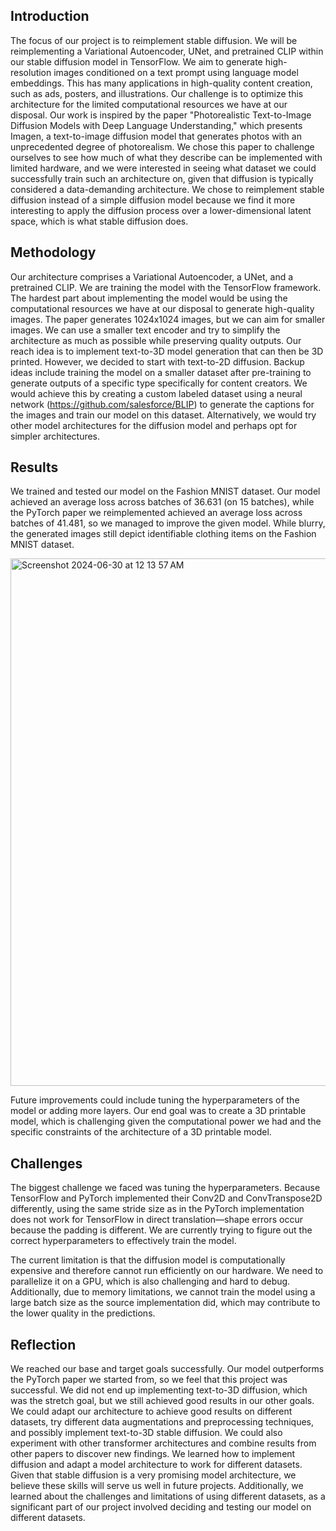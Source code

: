 ## Introduction
The focus of our project is to reimplement stable diffusion. We will be reimplementing a Variational Autoencoder, UNet, and pretrained CLIP within our stable diffusion model in TensorFlow. We aim to generate high-resolution images conditioned on a text prompt using language model embeddings. This has many applications in high-quality content creation, such as ads, posters, and illustrations. Our challenge is to optimize this architecture for the limited computational resources we have at our disposal. Our work is inspired by the paper "Photorealistic Text-to-Image Diffusion Models with Deep Language Understanding," which presents Imagen, a text-to-image diffusion model that generates photos with an unprecedented degree of photorealism. We chose this paper to challenge ourselves to see how much of what they describe can be implemented with limited hardware, and we were interested in seeing what dataset we could successfully train such an architecture on, given that diffusion is typically considered a data-demanding architecture. We chose to reimplement stable diffusion instead of a simple diffusion model because we find it more interesting to apply the diffusion process over a lower-dimensional latent space, which is what stable diffusion does.



## Methodology


Our architecture comprises a Variational Autoencoder, a UNet, and a pretrained CLIP. We are training the model with the TensorFlow framework. The hardest part about implementing the model would be using the computational resources we have at our disposal to generate high-quality images. The paper generates 1024x1024 images, but we can aim for smaller images. We can use a smaller text encoder and try to simplify the architecture as much as possible while preserving quality outputs. Our reach idea is to implement text-to-3D model generation that can then be 3D printed. However, we decided to start with text-to-2D diffusion. Backup ideas include training the model on a smaller dataset after pre-training to generate outputs of a specific type specifically for content creators. We would achieve this by creating a custom labeled dataset using a neural network (https://github.com/salesforce/BLIP) to generate the captions for the images and train our model on this dataset. Alternatively, we would try other model architectures for the diffusion model and perhaps opt for simpler architectures.

## Results

We trained and tested our model on the Fashion MNIST dataset. Our model achieved an average loss across batches of 36.631 (on 15 batches), while the PyTorch paper we reimplemented achieved an average loss across batches of 41.481, so we managed to improve the given model. While blurry, the generated images still depict identifiable clothing items on the Fashion MNIST dataset.

<img width="844" alt="Screenshot 2024-06-30 at 12 13 57 AM" src="https://github.com/julia-fu0528/3Dfusion/assets/110797555/102dbf34-7281-4e35-8545-6c0967581b29">

Future improvements could include tuning the hyperparameters of the model or adding more layers. Our end goal was to create a 3D printable model, which is challenging given the computational power we had and the specific constraints of the architecture of a 3D printable model.

## Challenges

The biggest challenge we faced was tuning the hyperparameters. Because TensorFlow and PyTorch implemented their Conv2D and ConvTranspose2D differently, using the same stride size as in the PyTorch implementation does not work for TensorFlow in direct translation—shape errors occur because the padding is different. We are currently trying to figure out the correct hyperparameters to effectively train the model.

The current limitation is that the diffusion model is computationally expensive and therefore cannot run efficiently on our hardware. We need to parallelize it on a GPU, which is also challenging and hard to debug. Additionally, due to memory limitations, we cannot train the model using a large batch size as the source implementation did, which may contribute to the lower quality in the predictions.

## Reflection

We reached our base and target goals successfully. Our model outperforms the PyTorch paper we started from, so we feel that this project was successful. We did not end up implementing text-to-3D diffusion, which was the stretch goal, but we still achieved good results in our other goals. We could adapt our architecture to achieve good results on different datasets, try different data augmentations and preprocessing techniques, and possibly implement text-to-3D stable diffusion. We could also experiment with other transformer architectures and combine results from other papers to discover new findings. We learned how to implement diffusion and adapt a model architecture to work for different datasets. Given that stable diffusion is a very promising model architecture, we believe these skills will serve us well in future projects. Additionally, we learned about the challenges and limitations of using different datasets, as a significant part of our project involved deciding and testing our model on different datasets.
